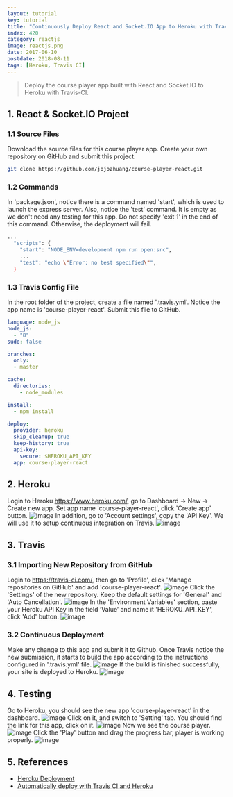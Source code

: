 ```yaml
---
layout: tutorial
key: tutorial
title: "Continuously Deploy React and Socket.IO App to Heroku with Travis-CI"
index: 420
category: reactjs
image: reactjs.png
date: 2017-06-10
postdate: 2018-08-11
tags: [Heroku, Travis CI]
---
```


> Deploy the course player app built with React and Socket.IO to Heroku with Travis-CI.

## 1. React & Socket.IO Project
### 1.1 Source Files
Download the source files for this course player app. Create your own repository on GitHub and submit this project.
```sh
git clone https://github.com/jojozhuang/course-player-react.git
```
### 1.2 Commands
In 'package.json', notice there is a command named 'start', which is used to launch the express server. Also, notice the 'test' command. It is empty as we don't need any testing for this app. Do not specify 'exit 1' in the end of this command. Otherwise, the deployment will fail.
```sh
...
  "scripts": {
    "start": "NODE_ENV=development npm run open:src",
    ...
    "test": "echo \"Error: no test specified\"",
  }
```
### 1.3 Travis Config File
In the root folder of the project, create a file named '.travis.yml'. Notice the app name is 'course-player-react'. Submit this file to GitHub.
```yml
language: node_js
node_js:
  - "8"
sudo: false

branches:
  only:
  - master

cache:
  directories:
    - node_modules

install:
  - npm install

deploy:
  provider: heroku
  skip_cleanup: true
  keep-history: true
  api-key:
    secure: $HEROKU_API_KEY
  app: course-player-react
```

## 2. Heroku
Login to Heroku https://www.heroku.com/, go to Dashboard -> New -> Create new app. Set app name 'course-player-react', click 'Create app' button.
![image](/public/images/frontend/420/heroku_createapp.png)
In addition, go to 'Account settings', copy the 'API Key'. We will use it to setup continuous integration on Travis.
![image](/public/images/frontend/420/heroku_apikey.png)  

## 3. Travis
### 3.1 Importing New Repository from GitHub
Login to https://travis-ci.com/, then go to 'Profile', click 'Manage repositories on GitHub' and add 'course-player-react'.
![image](/public/images/frontend/420/travis_add_repository.png)
Click the 'Settings' of the new repository. Keep the default settings for 'General' and 'Auto Cancellation'.
![image](/public/images/frontend/420/travis_settings.png)
In the 'Environment Variables' section, paste your Heroku API Key in the field ‘Value’ and name it 'HEROKU_API_KEY', click 'Add' button.
![image](/public/images/frontend/420/travis_environment_variable.png)
### 3.2 Continuous Deployment
Make any change to this app and submit it to Github. Once Travis notice the new submission, it starts to build the app according to the instructions configured in '.travis.yml' file.
![image](/public/images/frontend/420/travis_build.png)
If the build is finished successfully, your site is deployed to Heroku.
![image](/public/images/frontend/420/travis_deploy.png)  

## 4. Testing
Go to Heroku, you should see the new app 'course-player-react' in the dashboard.
![image](/public/images/frontend/420/heroku_newapp.png)
Click on it, and switch to 'Setting' tab. You should find the link for this app, click on it.
![image](/public/images/frontend/420/heroku_link.png)
Now we see the course player.
![image](/public/images/frontend/420/test_home.png)
Click the 'Play' button and drag the progress bar, player is working properly.
![image](/public/images/frontend/420/test_playing.png)

## 5. References
* [Heroku Deployment](https://docs.travis-ci.com/user/deployment/heroku/)
* [Automatically deploy with Travis CI and Heroku](https://medium.com/@felipeluizsoares/automatically-deploy-with-travis-ci-and-heroku-ddba1361647f)
